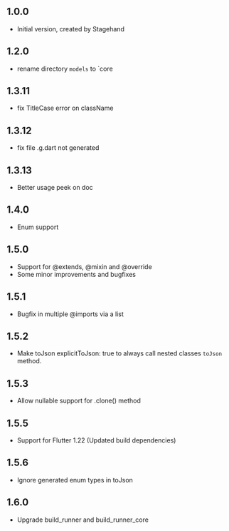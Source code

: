 ## 1.0.0

- Initial version, created by Stagehand

## 1.2.0

- rename directory `models` to `core

## 1.3.11

- fix TitleCase error on className

## 1.3.12

- fix file .g.dart not generated

## 1.3.13

- Better usage peek on doc

## 1.4.0

- Enum support

## 1.5.0

- Support for @extends, @mixin and @override
- Some minor improvements and bugfixes

## 1.5.1

- Bugfix in multiple @imports via a list

## 1.5.2

- Make toJson explicitToJson: true to always call nested classes `toJson` method.

## 1.5.3

- Allow nullable support for .clone() method

## 1.5.5

- Support for Flutter 1.22 (Updated build dependencies)

## 1.5.6

- Ignore generated enum types in toJson

## 1.6.0

- Upgrade build_runner and build_runner_core